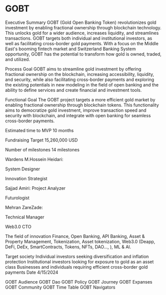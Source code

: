 # GOBT

Executive Summary 
GOBT (Gold Open Banking Token) revolutionizes gold investment by enabling fractional ownership through blockchain technology.  This unlocks gold for a wider audience, increases liquidity, and streamlines transactions. GOBT targets both individual and institutional investors, as well as facilitating cross-border gold payments.  With a focus on the Middle East's booming fintech market and Switzerland Banking System opportunity, GOBT has the potential to transform how gold is owned, traded, and utilized.

Process Goal
GOBT aims to streamline gold investment by offering fractional ownership on the blockchain, increasing accessibility, liquidity, and security, while also facilitating cross-border payments and exploring the existing potentials in new modeling in the field of open banking and the ability to define services and create financial and investment tools.

Functional Goal
The GOBT project targets a more efficient gold market by enabling fractional ownership through blockchain tokens. This functionality aims to democratize gold investment, improve transaction speed and security with blockchain, and integrate with open banking for seamless cross-border payments.

Estimated time to MVP 
10 months

Fundraising Target
15,260,000 USD

Number of milestones 
14 milestones

Wardens
M.Hossein Heidari:

System Designer

Innovation Strategist

Sajjad Amiri:
Project Analyzer

Futurologist

Mehran ZareZade:

Technical Manager 

Web3.0 CTO

The field of innovation
Finance, Open Banking, API Banking, Asset & Property Management, Tokenization, Asset tokenization, Web3.0 (Deapp, DeFi, DeEx, SmartContracts, Tokens, NFTs, DAO…, ), ML & AI.

Target society
Individual investors seeking diversification and inflation protection
Institutional investors looking for exposure to gold as an asset class
Businesses and individuals requiring efficient cross-border gold payments
Date 4/15/2024

GOBT Audience
GOBT Dao
GOBT Policy
GOBT Journey
GOBT Expanses
GOBT Community
GOBT Time Table
GOBT Navigators
